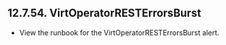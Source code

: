 ## 12.7.54. VirtOperatorRESTErrorsBurst

- View the runbook for the VirtOperatorRESTErrorsBurst alert.

